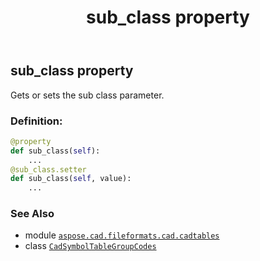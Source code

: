 ﻿---
title: sub_class property
second_title: Aspose.CAD for Python via .NET API References
description: 
type: docs
weight: 200
url: /python-net/aspose.cad.fileformats.cad.cadtables/cadsymboltablegroupcodes/sub_class/
is_root: false
---

## sub_class property


Gets or sets the sub class parameter.
### Definition:
```python
@property
def sub_class(self):
    ...
@sub_class.setter
def sub_class(self, value):
    ...
```

### See Also
* module [`aspose.cad.fileformats.cad.cadtables`](../../)
* class [`CadSymbolTableGroupCodes`](/cad/python-net/aspose.cad.fileformats.cad.cadtables/cadsymboltablegroupcodes)
